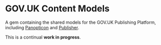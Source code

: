 # GOV.UK Content Models

A gem containing the shared models for the GOV.UK Publishing Platform, including [Panopticon](https://github.com/alphagov/panopticon) and [Publisher](https://github.com/alphagov/publisher).

This is a continual **work in progress**.
